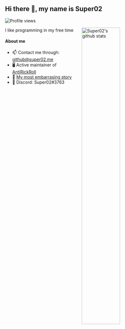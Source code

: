 ## Hi there 👋, my name is Super02
![Profile views](https://gpvc.arturio.dev/Super02)

<a href="https://github.com/Super02">
  <img width="50%" align="right" alt="Super02's github stats" src="https://github-readme-stats.vercel.app/api?username=Super02&show_icons=true" />
</a>

I like programming in my free time

#### About me

- 📫 Contact me through: github@super02.me
- 🖥️ Active maintainer of [AntiRickRoll](https://antirickroll.com/)
- 📖 [My most embarrasing story](https://www.youtube.com/watch?v=dQw4w9WgXcQ)
- 📱  Discord: Super02#3763

